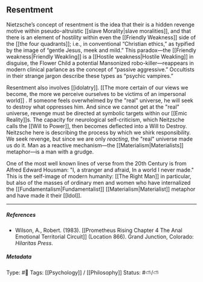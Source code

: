 ## Resentment  # 

Nietzsche’s concept of resentment is the idea that their is a hidden revenge motive within pseudo-altruistic [[slave Morality|slave moralities]], and that there is an element of hostility within even the [[Friendly Weakness]] side of the [[the four quadrants]]; i.e., in conventional “Christian ethics,” as typified by the image of “gentle Jesus, meek and mild.” This paradox—the [[Friendly weakness|Friendly Weakling]] is a [[Hostile weakness|Hostile Weakling]] in disguise, the Flower Child a potential Mansonized robo-killer—reappears in modern clinical parlance as the concept of “passive aggressive.” Occultists in their strange jargon describe these types as “psychic vampires.”

Resentment also involves [[idolatry]]. [[The more certain of our views we become, the more we perceive ourselves to be victims of an impersonal world]] . If someone feels overwhelmed by the "real" universe, he will seek to destroy what oppresses him. And since we cannot get at the "real" universe, revenge must be directed at symbolic targets within our [[Emic Reality]]s. The capacity for neurological self-criticism, which Neitzsche calls the [[Will to Power]], then becomes deflected into a Will to Destroy. Neitzsche here is describing the process by which we shirk responsibility. We seek revenge, but since we are only _reacting_, the "real" universe made us do it. Man as a reactive mechanism—the [[Materialism|Materialists]] metaphor—is a man with a grudge. 

One of the most well known lines of verse from the 20th Century is from Alfred Edward Housman: "I, a stranger and afraid, In a world I never made." This is the self-image of modern humanity: [[The Right Man]] in particular, but also of the masses of ordinary men and women who have internalized the [[Fundamentalism|Fundamentalist]] [[Materialism|Materialist]] metaphor and have made it their [[Idol]]. 

___

##### References

- Wilson, A., Robert. (1983). [[Prometheus Rising Chapter 4 The Anal Emotional Territorial Circuit]] (Location 866). Grand Junction, Colorado: _Hilaritas Press_.

##### Metadata

Type: #🔴 
Tags: [[Psychology]] / [[Philosophy]] 
Status: #⛅️/⛅️
